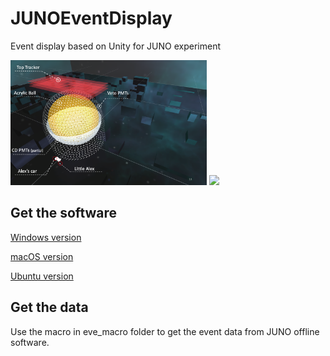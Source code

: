 # JUNOEventDisplay
Event display based on Unity for JUNO experiment

<img src="https://github.com/bugtheta/JUNOEventDisplay/blob/master/Screenshots/JUNO_detector.png" height="200"> <img src="https://github.com/bugtheta/JUNOEventDisplay/blob/master/Screenshots/%C2%A0photon_tracks.gif" height="200">


Get the software
------------

[Windows version](https://github.com/bugtheta/JUNOEventDisplay/releases/download/v0.65.0-alpha/eve_juno_alpha_0.65.0_windows.tar)

[macOS version](https://github.com/bugtheta/JUNOEventDisplay/releases/download/v0.65.0-alpha/eve_juno_alpha_0.65.0_mac.tar)

[Ubuntu version](https://github.com/bugtheta/JUNOEventDisplay/releases/download/v0.65.0-alpha/eve_juno_alpha_0.65.0_ubuntu.tar)

Get the data
------------
Use the macro in eve_macro folder to get the event data from JUNO offline software.
